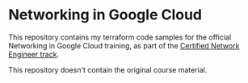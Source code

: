 # Networking in Google Cloud

This repository contains my terraform code samples for the official Networking in Google Cloud training, as part of the [Certified Network Engineer track](https://cloud.google.com/learn/training/networking-security).

This repository doesn't contain the original course material.
